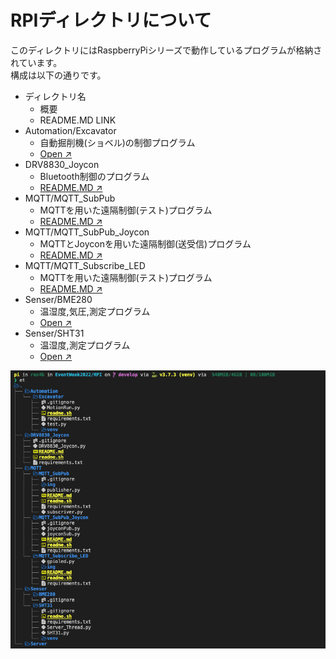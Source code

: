 # RPIディレクトリについて

このディレクトリにはRaspberryPiシリーズで動作しているプログラムが格納されています。   
構成は以下の通りです。


- ディレクトリ名
    - 概要
    - README.MD LINK
- Automation/Excavator
    - 自動掘削機(ショベル)の制御プログラム
    - [Open ↗︎](./Automation/Excavator/)
- DRV8830_Joycon
    - Bluetooth制御のプログラム
    - [README.MD ↗︎](./DRV8830_Joycon/README.md)
- MQTT/MQTT_SubPub
    - MQTTを用いた遠隔制御(テスト)プログラム
    - [README.MD ↗︎](./MQTT/MQTT_SubPub/README.md)
- MQTT/MQTT_SubPub_Joycon
    - MQTTとJoyconを用いた遠隔制御(送受信)プログラム
    - [README.MD ↗︎](./MQTT/MQTT_SubPub_Joycon/README.md)
- MQTT/MQTT_Subscribe_LED
    - MQTTを用いた遠隔制御(テスト)プログラム
    - [README.MD ↗︎](./MQTT/MQTT_Subscribe_LED/README.md)
- Senser/BME280
    - 温湿度,気圧,測定プログラム
    - [Open ↗︎](./Senser/BME280/)
- Senser/SHT31
    - 温湿度,測定プログラム
    - [Open ↗︎](./Senser/SHT31/)


![参考画像](./image/et.png)

